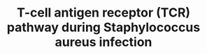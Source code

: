 ---
annotations:
- id: PW:0001028
  parent: disease pathway
  type: Pathway Ontology
  value: infectious disease pathway
- id: PW:0000023
  parent: regulatory pathway
  type: Pathway Ontology
  value: immune response pathway
- id: CL:0000084
  parent: native cell
  type: Cell Type Ontology
  value: T cell
- id: DOID:14115
  parent: disease by infectious agent
  type: Disease Ontology
  value: toxic shock syndrome
authors:
- AARandCo
- Egonw
- Mkutmon
- Khanspers
- AlexanderPico
- Evelo
- AMTan
- MaintBot
- Eweitz
citedin:
- link: PMC8751594
- link: PMC7573595
description: 'This pathway is based on Figure 4 of "A Model of an Integrated Immune
  System Pathway in Homo sapiens and Its Interaction with Superantigen Producing Expression
  Regulatory Pathway in Staphylococcus aureus: Comparing Behavior of Pathogen Perturbed
  and Unperturbed Pathway"(see bibliography). The pathway displays the T-cell receptors
  of homo sapiens when infected with the disease Staphylococcus Enterotoxin B. The
  binding of a superantigen to the T cell receptor results in a protein signaling
  pathway resulting in cell proliferation, differentiation, and immune response due
  to altered DNA expression. SEB refers to Staphylococcal Enterotoxin B.'
last-edited: 2022-02-26
ndex: f4d00dfe-8b67-11eb-9e72-0ac135e8bacf
organisms:
- Homo sapiens
redirect_from:
- /index.php/Pathway:WP3863
- /instance/WP3863
- /instance/WP3863_rr121717
revision: r121717
schema-jsonld:
- '@context': https://schema.org/
  '@id': https://wikipathways.github.io/pathways/WP3863.html
  '@type': Dataset
  creator:
    '@type': Organization
    name: WikiPathways
  description: 'This pathway is based on Figure 4 of "A Model of an Integrated Immune
    System Pathway in Homo sapiens and Its Interaction with Superantigen Producing
    Expression Regulatory Pathway in Staphylococcus aureus: Comparing Behavior of
    Pathogen Perturbed and Unperturbed Pathway"(see bibliography). The pathway displays
    the T-cell receptors of homo sapiens when infected with the disease Staphylococcus
    Enterotoxin B. The binding of a superantigen to the T cell receptor results in
    a protein signaling pathway resulting in cell proliferation, differentiation,
    and immune response due to altered DNA expression. SEB refers to Staphylococcal
    Enterotoxin B.'
  keywords:
  - AHSA1
  - AKT
  - AP1
  - BCL10
  - CARMA1
  - CBL
  - CD28
  - CD3D
  - CD4
  - CD40L
  - CD8A
  - CDK4
  - CHP1
  - CHUK
  - COT
  - CSF2
  - CTLA4
  - Calcium
  - Calmodulin
  - DAG1
  - DLGH1
  - ERK
  - FOS
  - FYN
  - GADS
  - GRB2
  - GRP1
  - GSK3B
  - ICOS
  - IFNG
  - IKBKB
  - IKBKG
  - IL10
  - IL2
  - IL4
  - IL5
  - IP3
  - ITK
  - JNK2
  - JUN
  - LAT
  - LCK
  - MALT1
  - MEK1
  - MEK2
  - MKK7
  - NCK
  - NFAT
  - NFKB1
  - NFKBIA
  - NIK
  - PAK
  - PD1
  - PDK1
  - PI3K
  - PIP3
  - PLCG1
  - PRKCQ
  - PTPRC
  - RAF
  - RAS
  - SHP1
  - SLP76
  - SOS
  - TAK1
  - TNF
  - TRAJ10
  - TRBJ1-4
  - ZAP70
  license: CC0
  name: T-cell antigen receptor (TCR) pathway during Staphylococcus aureus infection
seo: CreativeWork
title: T-cell antigen receptor (TCR) pathway during Staphylococcus aureus infection
wpid: WP3863
---